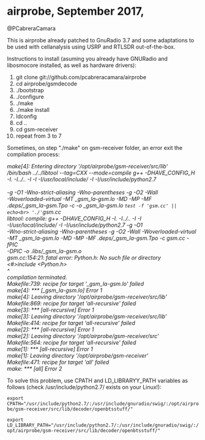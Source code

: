 # airprobe, September 2017,
@PCabreraCamara

This is airprobe already patched to GnuRadio 3.7 and some adaptations to be used with cellanalysis using USRP and RTLSDR out-of-the-box.

Instructions to install (asuming you already have GNURadio and libosmocore installed, as well as hardware drivers):

1) git clone git://github.com/pcabreracamara/airprobe
2) cd airprobe/gsmdecode
3) ./bootstrap
4) ./configure
5) ./make
6) ./make install
7) ldconfig
8) cd ..
9) cd gsm-receiver
10) repeat from 3 to 7

Sometimes, on step "./make" on gsm-receiver folder, an error exit the compilation process:

<i>make[4]: Entering directory '/opt/airprobe/gsm-receiver/src/lib'<br>
 /bin/bash ../../libtool  --tag=CXX   --mode=compile g++ -DHAVE_CONFIG_H<br>
 -I. -I../..  -I -I -I/usr/local/include/  -I -I/usr/include/python2.7<br>   
-g -O1 -Wno-strict-aliasing -Wno-parentheses  -g -O2 -Wall<br>
-Woverloaded-virtual -MT _gsm_la-gsm.lo -MD -MP -MF<br>
.deps/_gsm_la-gsm.Tpo -c -o _gsm_la-gsm.lo `test -f 'gsm.cc' || echo<br>
'./'`gsm.cc<br>
libtool: compile:  g++ -DHAVE_CONFIG_H -I. -I../.. -I -I<br>
-I/usr/local/include/ -I -I/usr/include/python2.7 -g -O1<br>
-Wno-strict-aliasing -Wno-parentheses -g -O2 -Wall -Woverloaded-virtual<br>
-MT _gsm_la-gsm.lo -MD -MP -MF .deps/_gsm_la-gsm.Tpo -c gsm.cc  -fPIC<br>
-DPIC -o .libs/_gsm_la-gsm.o<br>
gsm.cc:154:21: fatal error: Python.h: No such file or directory<br>
<&#35;>include <Python.h><br>
                     ^<br>
compilation terminated.<br>
Makefile:739: recipe for target '_gsm_la-gsm.lo' failed<br>
make[4]: *** [_gsm_la-gsm.lo] Error 1<br>
make[4]: Leaving directory '/opt/airprobe/gsm-receiver/src/lib'<br>
Makefile:869: recipe for target 'all-recursive' failed<br>
make[3]: *** [all-recursive] Error 1<br>
make[3]: Leaving directory '/opt/airprobe/gsm-receiver/src/lib'<br>
Makefile:414: recipe for target 'all-recursive' failed<br>
make[2]: *** [all-recursive] Error 1<br>
make[2]: Leaving directory '/opt/airprobe/gsm-receiver/src'<br>
Makefile:564: recipe for target 'all-recursive' failed<br>
make[1]: *** [all-recursive] Error 1<br>
make[1]: Leaving directory '/opt/airprobe/gsm-receiver'<br>
Makefile:471: recipe for target 'all' failed<br>
make: *** [all] Error 2</i>

To solve this problem, use CPATH and LD_LIBRARYY_PATH variables as follows (check /usr/include/python2.7/ exists on your Linux!):

<code>export CPATH="/usr/include/python2.7/:/usr/include/gnuradio/swig/:/opt/airprobe/gsm-receiver/src/lib/decoder/openbtsstuff/"<br>
export LD_LIBRARY_PATH="/usr/include/python2.7/:/usr/include/gnuradio/swig/:/opt/airprobe/gsm-receiver/src/lib/decoder/openbtsstuff/"</code>

